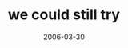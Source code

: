 ---
layout: base.njk
title : 'we could still try' 
view_title : 'we could still try' 
year : '2006' 
date : '2006-03-30' 
img_file : '/drawing/wecouldstilltry.png' 
html_file : 'wecouldstilltry' 
next_html : 'somedayiwantobelikethem.html' 
year_order : '107' 
permalink : "title/{{html_file}}.html"
---